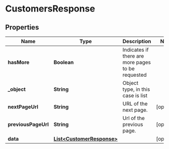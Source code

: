 

# CustomersResponse

## Properties

Name | Type | Description | Notes
------------ | ------------- | ------------- | -------------
**hasMore** | **Boolean** | Indicates if there are more pages to be requested | 
**_object** | **String** | Object type, in this case is list | 
**nextPageUrl** | **String** | URL of the next page. |  [optional]
**previousPageUrl** | **String** | Url of the previous page. |  [optional]
**data** | [**List&lt;CustomerResponse&gt;**](CustomerResponse.md) |  |  [optional]





